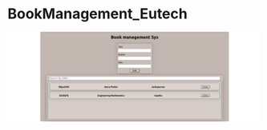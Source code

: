 # BookManagement_Eutech
![Alt text](https://github.com/pressnaveK/BookManagement_Eutech/blob/main/UI.png "UI")
